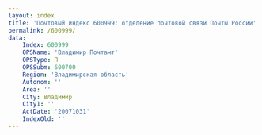 ```yaml
---
layout: index
title: 'Почтовый индекс 600999: отделение почтовой связи Почты России'
permalink: /600999/
data:
    Index: 600999
    OPSName: 'Владимир Почтамт'
    OPSType: П
    OPSSubm: 600700
    Region: 'Владимирская область'
    Autonom: ''
    Area: ''
    City: Владимир
    City1: ''
    ActDate: '20071031'
    IndexOld: ''
---
```

